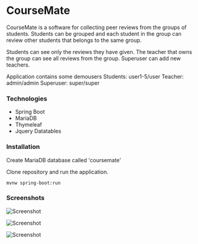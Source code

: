 # CourseMate

CourseMate is a software for collecting peer reviews from the groups of students. Students can be grouped and each student in the group can review other students that belongs to the same group.

Students can see only the reviews they have given. The teacher that owns the group can see all reviews from the group. Superuser can add new teachers.

Application contains some demousers
Students: user1-5/user
Teacher: admin/admin
Superuser: super/super

### Technologies
- Spring Boot
- MariaDB
- Thymeleaf
- Jquery Datatables

### Installation

Create MariaDB database called 'coursemate'

Clone repository and run the application.

    mvnw spring-boot:run

### Screenshots

![Screenshot](http://juhahinkula.github.com/img/coursemate_groups.png)

![Screenshot](http://juhahinkula.github.com/img/coursemate_peerreview.png)

![Screenshot](http://juhahinkula.github.com/img/coursemate_review.png)
